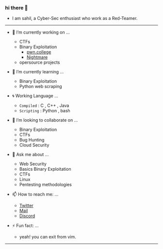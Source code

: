 ### hi there 👋

- I am sahil, a Cyber-Sec enthusiast who work as a Red-Teamer.

***

- 🔭 I’m currently working on ...
  - CTFs
  - Binary Exploitation
    - [pwn.college](https://pwn.college)
    - [Nightmare](https://guyinatuxedo.github.io/)
  - opersource projects


- 🌱 I’m currently learning ...
  - Binary Exploitation
  - Python web scraping


- :cyclone: Working Language ...
  - ``Compiled`` : C ,  C++ , Java
  - ``Scripting`` : Python , bash

- 👯 I’m looking to collaborate on ...
  - Binary Exploitation
  - CTFs
  - Bug Hunting
  - Cloud Security


- 💬 Ask me about ...
  - Web Security
  - Basics Binary Exploitation
  - CTFs
  - Linux
  - Pentesting methodologies


- 📫 How to reach me: ...
  - [Twitter](https://twitter.com/sahilwep)
  - [Mail](mailto:sahilwep@gmail.com)
  - [Discord](https://discord.com/users/sahilwep#8436)


- ⚡ Fun fact: ...
    - yeah! you can exit from vim. 

***
